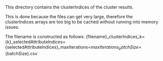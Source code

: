 This directory contains the clusterIndices of the cluster results.

This is done because the files can get very large, therefore the clusterIndices arrays are too big to be cached without running into memory issues.

The filename is constructed as follows:
{filename}_clusterIndices_k={k}_selectedAttributeIndices={selectedAttributeIndices}_maxIterations=${maxIterations}_batchSize=${batchSize}.csv